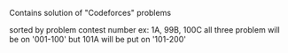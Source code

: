 Contains solution of "Codeforces" problems

sorted by problem contest number
ex: 
    1A, 99B, 100C all three problem will be on '001-100'
    but 101A will be put on '101-200'